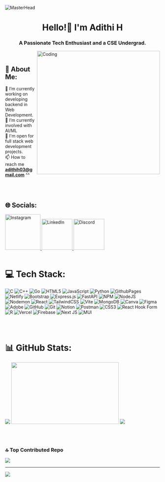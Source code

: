 ![MasterHead](https://qrangers.com/wp-content/uploads/2021/09/Banner-Introduction-to-3D-Animation.png)
<h1 align="center">Hello!👋 I'm Adithi H</h1>
<h3 align="center">A Passionate Tech Enthusiast and a CSE Undergrad.</h3>
<img align="right" alt="Coding" width="400" src="https://user-images.githubusercontent.com/74038190/221352975-94759904-aa4c-4032-a8ab-b546efb9c478.gif">

<br>

## 💫 About Me:

🔭 I’m currently working on developing backend in Web Development.<br>🌱 I’m currently involved with AI/ML <br>👤 I'm open for full stack web development projects. <br>📫 How to reach me **adithih03@gmail.com** ^^

<br>
<br>

## 🌐 Socials:

<a href="https://instagram.com/adithi_cozzzy">
  <img 
    src="https://img.shields.io/badge/Instagram-%23E4405F.svg?logo=Instagram&logoColor=white" 
    alt="Instagram" 
    style="width: 115px;" 
  />
</a>
<a href="https://linkedin.com/in/adithi-h-03841a30a/">
  <img 
    src="https://img.shields.io/badge/LinkedIn-%230077B5.svg?logo=linkedin&logoColor=white" 
    alt="LinkedIn" 
    style="width: 100px;" 
  />
</a>
<a href="https://discord.gg/cozyme_">
  <img 
    src="https://img.shields.io/badge/Discord-%237289DA.svg?logo=discord&logoColor=white" 
    alt="Discord" 
    style="width: 100px;" 
  />
</a>


<br>
<br>

# 💻 Tech Stack:
![C](https://img.shields.io/badge/c-%2300599C.svg?style=for-the-badge&logo=c&logoColor=white) ![C++](https://img.shields.io/badge/c++-%2300599C.svg?style=for-the-badge&logo=c%2B%2B&logoColor=white) ![Go](https://img.shields.io/badge/go-%2300ADD8.svg?style=for-the-badge&logo=go&logoColor=white) ![HTML5](https://img.shields.io/badge/html5-%23E34F26.svg?style=for-the-badge&logo=html5&logoColor=white) ![JavaScript](https://img.shields.io/badge/javascript-%23323330.svg?style=for-the-badge&logo=javascript&logoColor=%23F7DF1E) ![Python](https://img.shields.io/badge/python-3670A0?style=for-the-badge&logo=python&logoColor=ffdd54) ![GithubPages](https://img.shields.io/badge/github%20pages-121013?style=for-the-badge&logo=github&logoColor=white) ![Netlify](https://img.shields.io/badge/netlify-%23000000.svg?style=for-the-badge&logo=netlify&logoColor=#00C7B7) ![Bootstrap](https://img.shields.io/badge/bootstrap-%238511FA.svg?style=for-the-badge&logo=bootstrap&logoColor=white) ![Express.js](https://img.shields.io/badge/express.js-%23404d59.svg?style=for-the-badge&logo=express&logoColor=%2361DAFB) ![FastAPI](https://img.shields.io/badge/FastAPI-005571?style=for-the-badge&logo=fastapi) ![NPM](https://img.shields.io/badge/NPM-%23CB3837.svg?style=for-the-badge&logo=npm&logoColor=white) ![NodeJS](https://img.shields.io/badge/node.js-6DA55F?style=for-the-badge&logo=node.js&logoColor=white) ![Nodemon](https://img.shields.io/badge/NODEMON-%23323330.svg?style=for-the-badge&logo=nodemon&logoColor=%BBDEAD) ![React](https://img.shields.io/badge/react-%2320232a.svg?style=for-the-badge&logo=react&logoColor=%2361DAFB) ![TailwindCSS](https://img.shields.io/badge/tailwindcss-%2338B2AC.svg?style=for-the-badge&logo=tailwind-css&logoColor=white) ![Vite](https://img.shields.io/badge/vite-%23646CFF.svg?style=for-the-badge&logo=vite&logoColor=white) ![MongoDB](https://img.shields.io/badge/MongoDB-%234ea94b.svg?style=for-the-badge&logo=mongodb&logoColor=white) ![Canva](https://img.shields.io/badge/Canva-%2300C4CC.svg?style=for-the-badge&logo=Canva&logoColor=white) ![Figma](https://img.shields.io/badge/figma-%23F24E1E.svg?style=for-the-badge&logo=figma&logoColor=white) ![Adobe](https://img.shields.io/badge/adobe-%23FF0000.svg?style=for-the-badge&logo=adobe&logoColor=white) ![GitHub](https://img.shields.io/badge/github-%23121011.svg?style=for-the-badge&logo=github&logoColor=white) ![Git](https://img.shields.io/badge/git-%23F05033.svg?style=for-the-badge&logo=git&logoColor=white) ![Notion](https://img.shields.io/badge/Notion-%23000000.svg?style=for-the-badge&logo=notion&logoColor=white) ![Postman](https://img.shields.io/badge/Postman-FF6C37?style=for-the-badge&logo=postman&logoColor=white) ![CSS3](https://img.shields.io/badge/css3-%231572B6.svg?style=for-the-badge&logo=css3&logoColor=white) ![React Hook Form](https://img.shields.io/badge/React%20Hook%20Form-%23EC5990.svg?style=for-the-badge&logo=reacthookform&logoColor=white) ![R](https://img.shields.io/badge/r-%23276DC3.svg?style=for-the-badge&logo=r&logoColor=white) ![Vercel](https://img.shields.io/badge/vercel-%23000000.svg?style=for-the-badge&logo=vercel&logoColor=white) ![Firebase](https://img.shields.io/badge/firebase-%23039BE5.svg?style=for-the-badge&logo=firebase) ![Next JS](https://img.shields.io/badge/Next-black?style=for-the-badge&logo=next.js&logoColor=white) ![MUI](https://img.shields.io/badge/MUI-%230081CB.svg?style=for-the-badge&logo=mui&logoColor=white)

<br>
<br>

# 📊 GitHub Stats:
![](https://github-readme-stats.vercel.app/api?username=a-cozzzy&theme=github_dark&hide_border=false&include_all_commits=false&count_private=false) <img 
  src="https://github-readme-stats.vercel.app/api/top-langs/?username=a-cozzzy&theme=github_dark&hide_border=false&include_all_commits=false&count_private=false&layout=compact" 
  style="width: 350px; height: 200px;" 
/>
![](https://github-readme-streak-stats.herokuapp.com/?user=a-cozzzy&theme=github_dark&hide_border=false)

<br>
<br>

### 🔝 Top Contributed Repo
![](https://github-contributor-stats.vercel.app/api?username=a-cozzzy&limit=5&theme=dark&combine_all_yearly_contributions=true)

---
[![](https://visitcount.itsvg.in/api?id=a-cozzzy&icon=0&color=0)](https://visitcount.itsvg.in)

<!-- Proudly created with GPRM ( https://gprm.itsvg.in ) -->




